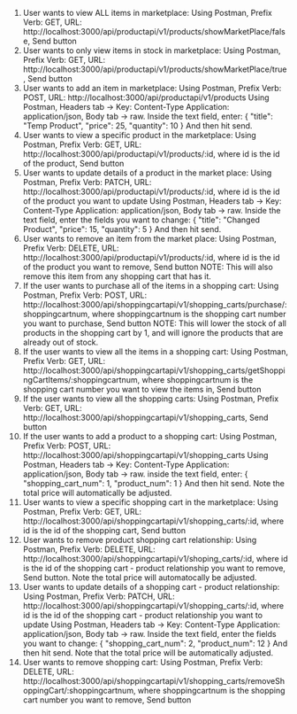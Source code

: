 1.	 User wants to view ALL items in marketplace:
Using Postman, Prefix Verb: GET, URL: http://localhost:3000/api/productapi/v1/products/showMarketPlace/false, Send button
2.	 User wants to only view items in stock in marketplace:
Using Postman, Prefix Verb: GET, URL: http://localhost:3000/api/productapi/v1/products/showMarketPlace/true, Send button
3.	 User wants to add an item in marketplace:
     	Using Postman, Prefix Verb: POST, URL: http://localhost:3000/api/productapi/v1/products
Using Postman, Headers tab -> Key: Content-Type Application: application/json, Body tab ->    raw. Inside the text field, enter:
    	 {
        		 "title": "Temp Product",
        		 "price": 25,
         		"quantity": 10
    	 }
     	 And then hit send.
4.	 User wants to view a specific product in the marketplace:
Using Postman, Prefix Verb: GET, URL: http://localhost:3000/api/productapi/v1/products/:id, where id is the id of the product, Send button
5.	 User wants to update details of a product in the market place:
Using Postman, Prefix Verb: PATCH, URL: http://localhost:3000/api/productapi/v1/products/:id, where id is the id of the product you want to update
Using Postman, Headers tab -> Key: Content-Type Application: application/json, Body tab -> raw. Inside the text field, enter the fields you want to change:
{
        		 "title": "Changed Product",
      		 "price": 15,
      		 "quantity": 5
    	  }
     	 And then hit send.
6.	 User wants to remove an item from the market place:
Using Postman, Prefix Verb: DELETE, URL: http://localhost:3000/api/productapi/v1/products/:id, where id is the id of the product you want to remove, Send button
     	 NOTE: This will also remove this item from any shopping cart that has it. 
7.	If the user wants to purchase all of the items in a shopping cart:
Using Postman, Prefix Verb: POST, URL: http://localhost:3000/api/shoppingcartapi/v1/shopping_carts/purchase/:shoppingcartnum, where shoppingcartnum is the shopping cart number you want to purchase, Send button
NOTE: This will lower the stock of all products in the shopping cart by 1, and will ignore the products that are already out of stock.
8.	If the user wants to view all the items in a shopping cart:
Using Postman, Prefix Verb: GET, URL: http://localhost:3000/api/shoppingcartapi/v1/shopping_carts/getShoppingCartItems/:shoppingcartnum, where shoppingcartnum is the shopping cart number you want to view the items in, Send button
9.	If the user wants to view all the shopping carts:
Using Postman, Prefix Verb: GET, URL: http://localhost:3000/api/shoppingcartapi/v1/shopping_carts, Send button
10.	 If the user wants to add a product to a shopping cart:
Using Postman, Prefix Verb: POST, URL: http://localhost:3000/api/shoppingcartapi/v1/shopping_carts
Using Postman, Headers tab -> Key: Content-Type Application: application/json, Body tab -> raw. inside the text field, enter:
  	 {
      		 "shopping_cart_num": 1,
  	       	"product_num": 1
     	 }
     	 And then hit send. Note the total price will automatically be adjusted.
11.	User wants to view a specific shopping cart in the marketplace:
Using Postman, Prefix Verb: GET, URL: http://localhost:3000/api/shoppingcartapi/v1/shopping_carts/:id, where id is the id of the shopping cart, Send button
12.	 User wants to remove product shopping cart relationship:
Using Postman, Prefix Verb: DELETE, URL: http://localhost:3000/api/shoppingcartapi/v1/shoping_carts/:id, where id is the id of the shopping cart - product relationship you want to remove, Send button. Note the total price will automatocally be adjusted.
13.	  User wants to update details of a shopping cart - product relationship:
Using Postman, Prefix Verb: PATCH, URL: http://localhost:3000/api/shoppingcartapi/v1/shopping_carts/:id, where id is the id of the shopping cart - product relationship you want to update
Using Postman, Headers tab -> Key: Content-Type Application: application/json, Body tab -> raw. Inside the text field,  enter the fields you want to change:
     	  {
      		 "shopping_cart_num": 2,
        		 "product_num": 12
   	   }
      	   And then hit send. Note that the total price will be automatically adjusted.
14.	 User wants to remove shopping cart:
Using Postman, Prefix Verb: DELETE, URL: http://localhost:3000/api/shoppingcartapi/v1/shopping_carts/removeShoppingCart/:shoppingcartnum, where shoppingcartnum is the shopping cart number you want to remove, Send button
